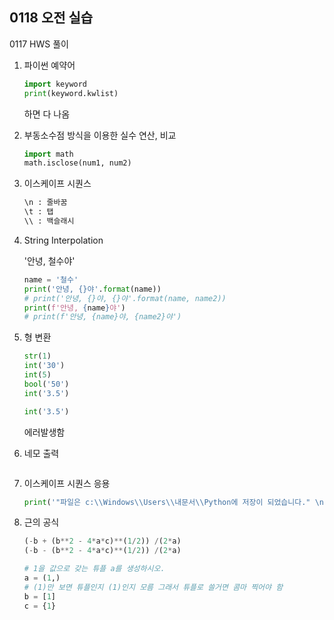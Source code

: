 ## 0118 오전 실습

0117 HWS 풀이

1. 파이썬 예약어

   ```python
   import keyword
   print(keyword.kwlist)
   ```

   하면 다 나옴

2. 부동소수점 방식을 이용한 실수 연산, 비교

   ```python
   import math
   math.isclose(num1, num2)
   ```

3. 이스케이프 시퀀스

   ```python
   \n : 줄바꿈
   \t : 탭
   \\ : 백슬래시
   ```

4. String Interpolation

   '안녕, 철수야'

   ```python
   name = '철수'
   print('안녕, {}야'.format(name))
   # print('안녕, {}야, {}야'.format(name, name2))
   print(f'안녕, {name}야')
   # print(f'안녕, {name}야, {name2}야')
   ```

5. 형 변환

   ```python
   str(1)
   int('30')
   int(5)
   bool('50')
   int('3.5')
   ```

   ```python
   int('3.5')
   ```

   에러발생함

6. 네모 출력

   ```python
   ```

7. 이스케이프 시퀀스 응용

   ```python
   print('"파일은 c:\\Windows\\Users\\내문서\\Python에 저장이 되었습니다." \n 나는 생각했다. \'cd를 써서 git bash로 들어가 봐야지.\'')
   ```

8. 근의 공식

   ```python
   (-b + (b**2 - 4*a*c)**(1/2)) /(2*a)
   (-b - (b**2 - 4*a*c)**(1/2)) /(2*a)
   ```

   ```python
   # 1을 값으로 갖는 튜플 a를 생성하시오.
   a = (1,)
   # (1)만 보면 튜플인지 (1)인지 모름 그래서 튜플로 쓸거면 콤마 찍어야 함
   b = [1]
   c = {1}
   ```

   